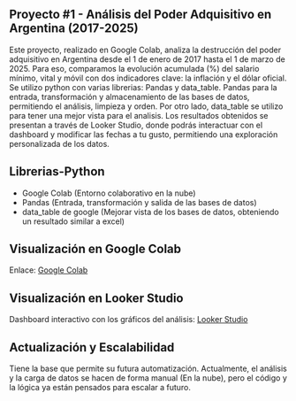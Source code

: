 ## Proyecto #1 - Análisis del Poder Adquisitivo en Argentina (2017-2025)

Este proyecto, realizado en Google Colab, analiza la destrucción del poder adquisitivo en Argentina desde el 1 de enero de 2017 hasta el 1 de marzo de 2025. Para eso, comparamos la evolución acumulada (%) del salario mínimo, vital y móvil con dos indicadores clave: la inflación y el dólar oficial.
Se utilizo python con varias librerias: Pandas y data_table. Pandas para la entrada, transformación y almacenamiento de las bases de datos, permitiendo el análisis, limpieza y orden. Por otro lado, data_table se utilizo para tener una mejor vista para el analisis.
Los resultados obtenidos se presentan a través de Looker Studio, donde podrás interactuar con el dashboard y modificar las fechas a tu gusto, permitiendo una exploración personalizada de los datos.

## Librerias-Python

- Google Colab (Entorno colaborativo en la nube) 
- Pandas (Entrada, transformación y salida de las bases de datos)
- data_table de google (Mejorar vista de los bases de datos, obteniendo un resultado similar a excel)

## Visualización en Google Colab

Enlace: [Google Colab](https://colab.research.google.com/drive/1_WPS3G-A9gFaEhZiX1-gmmjhj9IIE-nR?usp=sharing)

## Visualización en Looker Studio

Dashboard interactivo con los gráficos del análisis: 
[Looker Studio](https://lookerstudio.google.com/s/qegdDoCtcl8)

## Actualización y Escalabilidad

Tiene la base que permite su futura automatización. Actualmente, el análisis y la carga de datos se hacen de forma manual (En la nube), pero el código y la lógica ya están pensados para escalar a futuro.

